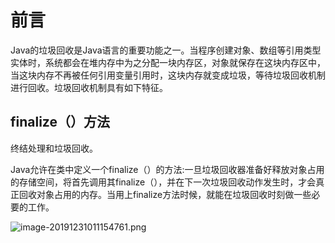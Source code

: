 # 前言

Java的垃圾回收是Java语言的重要功能之一。当程序创建对象、数组等引用类型实体时，系统都会在堆内存中为之分配一块内存区，对象就保存在这块内存区中，当这块内存不再被任何引用变量引用时，这块内存就变成垃圾，等待垃圾回收机制进行回收。垃圾回收机制具有如下特征。





## finalize（）方法

终结处理和垃圾回收。

Java允许在类中定义一个finalize（）的方法:一旦垃圾回收器准备好释放对象占用的存储空间，将首先调用其finalize（），并在下一次垃圾回收动作发生时，才会真正回收对象占用的内存。当用上finalize方法时候，就能在垃圾回收时刻做一些必要的工作。

![image-20191231011154761.png](https://i.loli.net/2020/01/01/Mh3wKqIU4JVbpmR.png)